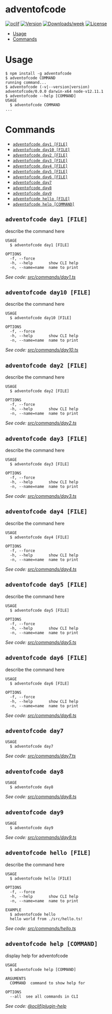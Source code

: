 adventofcode
============



[![oclif](https://img.shields.io/badge/cli-oclif-brightgreen.svg)](https://oclif.io)
[![Version](https://img.shields.io/npm/v/adventofcode.svg)](https://npmjs.org/package/adventofcode)
[![Downloads/week](https://img.shields.io/npm/dw/adventofcode.svg)](https://npmjs.org/package/adventofcode)
[![License](https://img.shields.io/npm/l/adventofcode.svg)](https://github.com/folke/adventofcode/blob/master/package.json)

<!-- toc -->
* [Usage](#usage)
* [Commands](#commands)
<!-- tocstop -->
# Usage
<!-- usage -->
```sh-session
$ npm install -g adventofcode
$ adventofcode COMMAND
running command...
$ adventofcode (-v|--version|version)
adventofcode/0.0.0 darwin-x64 node-v12.11.1
$ adventofcode --help [COMMAND]
USAGE
  $ adventofcode COMMAND
...
```
<!-- usagestop -->
# Commands
<!-- commands -->
* [`adventofcode day1 [FILE]`](#adventofcode-day1-file)
* [`adventofcode day10 [FILE]`](#adventofcode-day10-file)
* [`adventofcode day2 [FILE]`](#adventofcode-day2-file)
* [`adventofcode day3 [FILE]`](#adventofcode-day3-file)
* [`adventofcode day4 [FILE]`](#adventofcode-day4-file)
* [`adventofcode day5 [FILE]`](#adventofcode-day5-file)
* [`adventofcode day6 [FILE]`](#adventofcode-day6-file)
* [`adventofcode day7`](#adventofcode-day7)
* [`adventofcode day8`](#adventofcode-day8)
* [`adventofcode day9`](#adventofcode-day9)
* [`adventofcode hello [FILE]`](#adventofcode-hello-file)
* [`adventofcode help [COMMAND]`](#adventofcode-help-command)

## `adventofcode day1 [FILE]`

describe the command here

```
USAGE
  $ adventofcode day1 [FILE]

OPTIONS
  -f, --force
  -h, --help       show CLI help
  -n, --name=name  name to print
```

_See code: [src/commands/day1.ts](https://github.com/folke/adventofcode/blob/v0.0.0/src/commands/day1.ts)_

## `adventofcode day10 [FILE]`

describe the command here

```
USAGE
  $ adventofcode day10 [FILE]

OPTIONS
  -f, --force
  -h, --help       show CLI help
  -n, --name=name  name to print
```

_See code: [src/commands/day10.ts](https://github.com/folke/adventofcode/blob/v0.0.0/src/commands/day10.ts)_

## `adventofcode day2 [FILE]`

describe the command here

```
USAGE
  $ adventofcode day2 [FILE]

OPTIONS
  -f, --force
  -h, --help       show CLI help
  -n, --name=name  name to print
```

_See code: [src/commands/day2.ts](https://github.com/folke/adventofcode/blob/v0.0.0/src/commands/day2.ts)_

## `adventofcode day3 [FILE]`

describe the command here

```
USAGE
  $ adventofcode day3 [FILE]

OPTIONS
  -f, --force
  -h, --help       show CLI help
  -n, --name=name  name to print
```

_See code: [src/commands/day3.ts](https://github.com/folke/adventofcode/blob/v0.0.0/src/commands/day3.ts)_

## `adventofcode day4 [FILE]`

describe the command here

```
USAGE
  $ adventofcode day4 [FILE]

OPTIONS
  -f, --force
  -h, --help       show CLI help
  -n, --name=name  name to print
```

_See code: [src/commands/day4.ts](https://github.com/folke/adventofcode/blob/v0.0.0/src/commands/day4.ts)_

## `adventofcode day5 [FILE]`

describe the command here

```
USAGE
  $ adventofcode day5 [FILE]

OPTIONS
  -f, --force
  -h, --help       show CLI help
  -n, --name=name  name to print
```

_See code: [src/commands/day5.ts](https://github.com/folke/adventofcode/blob/v0.0.0/src/commands/day5.ts)_

## `adventofcode day6 [FILE]`

describe the command here

```
USAGE
  $ adventofcode day6 [FILE]

OPTIONS
  -f, --force
  -h, --help       show CLI help
  -n, --name=name  name to print
```

_See code: [src/commands/day6.ts](https://github.com/folke/adventofcode/blob/v0.0.0/src/commands/day6.ts)_

## `adventofcode day7`

```
USAGE
  $ adventofcode day7
```

_See code: [src/commands/day7.ts](https://github.com/folke/adventofcode/blob/v0.0.0/src/commands/day7.ts)_

## `adventofcode day8`

```
USAGE
  $ adventofcode day8
```

_See code: [src/commands/day8.ts](https://github.com/folke/adventofcode/blob/v0.0.0/src/commands/day8.ts)_

## `adventofcode day9`

```
USAGE
  $ adventofcode day9
```

_See code: [src/commands/day9.ts](https://github.com/folke/adventofcode/blob/v0.0.0/src/commands/day9.ts)_

## `adventofcode hello [FILE]`

describe the command here

```
USAGE
  $ adventofcode hello [FILE]

OPTIONS
  -f, --force
  -h, --help       show CLI help
  -n, --name=name  name to print

EXAMPLE
  $ adventofcode hello
  hello world from ./src/hello.ts!
```

_See code: [src/commands/hello.ts](https://github.com/folke/adventofcode/blob/v0.0.0/src/commands/hello.ts)_

## `adventofcode help [COMMAND]`

display help for adventofcode

```
USAGE
  $ adventofcode help [COMMAND]

ARGUMENTS
  COMMAND  command to show help for

OPTIONS
  --all  see all commands in CLI
```

_See code: [@oclif/plugin-help](https://github.com/oclif/plugin-help/blob/v2.2.1/src/commands/help.ts)_
<!-- commandsstop -->
